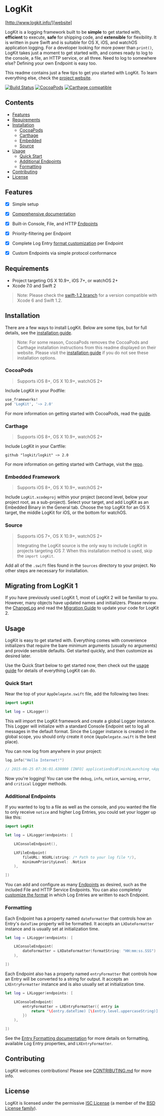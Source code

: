 # LogKit

[http://www.logkit.info/][website]

LogKit is a logging framework built to be **simple** to get started with, **efficient** to execute, **safe** for shipping code, and **extensible** for flexibility. It is written in pure Swift and is suitable for OS X, iOS, and watchOS application logging. For a developer looking for more power than `print()`, LogKit takes just a moment to get started with, and comes ready to log to the console, a file, an HTTP service, or all three. Need to log to somewhere else? Defining your own Endpoint is easy too.

This readme contains just a few tips to get you started with LogKit. To learn everything else, check the [project website][website].

[![Build Status](https://travis-ci.org/logkit/logkit.svg?branch=master)](https://travis-ci.org/logkit/logkit)
[![CocoaPods](https://img.shields.io/badge/pod-2.0.2-blue.svg)](https://cocoapods.org/pods/LogKit)
[![Carthage compatible](https://img.shields.io/badge/Carthage-compatible-4BC51D.svg?style=flat)](https://github.com/Carthage/Carthage)


## Contents

* [Features](#features)
* [Requirements](#requirements)
* [Installation](#installation)
  * [CocoaPods](#cocoapods)
  * [Carthage](#carthage)
  * [Embedded](#embedded-framework)
  * [Source](#source)
* [Usage](#usage)
  * [Quick Start](#quick-start)
  * [Additional Endpoints](#additional-endpoints)
  * [Formatting](#formatting)
* [Contributing](#contributing)
* [License](#license)


## Features

* [x] Simple setup
* [x] [Comprehensive documentation][docs]
* [x] Built-in Console, File, and HTTP [Endpoints][endpoints]
* [x] Priority-filtering per Endpoint
* [x] Complete Log Entry [format customization][formatting] per Endpoint
* [x] Custom Endpoints via simple protocol conformance


## Requirements

* Project targeting OS X 10.9+, iOS 7+, or watchOS 2+
* Xcode 7.0 and Swift 2

> Note: Please check the [swift-1.2 branch](https://github.com/logkit/logkit/tree/swift-1.2) for a version compatible with Xcode 6 and Swift 1.2.


## Installation

There are a few ways to install LogKit. Below are some tips, but for full details, see the [installation guide][install].

> Note: For some reason, CocoaPods removes the CocoaPods and Carthage installation instructions from this readme displayed on their website. Please visit the [installation guide][install] if you do not see these installation options.

### CocoaPods

> Supports iOS 8+, OS X 10.9+, watchOS 2+

Include LogKit in your Podfile:

```ruby
use_frameworks!
pod 'LogKit', '~> 2.0'
```

For more information on getting started with CocoaPods, read the [guide][cocoapods].

### Carthage

> Supports iOS 8+, OS X 10.9+, watchOS 2+

Include LogKit in your Cartfile:

```
github "logkit/logkit" ~> 2.0
```

For more information on getting started with Carthage, visit the [repo][carthage].

### Embedded Framework

> Supports iOS 8+, OS X 10.9+, watchOS 2+

Include `LogKit.xcodeproj` within your project (second level, below your project root, as a sub-project). Select your target, and add LogKit as an Embedded Binary in the General tab. Choose the top LogKit for an OS X target, the middle LogKit for iOS, or the bottom for watchOS.

### Source

> Supports iOS 7+, OS X 10.9+, watchOS 2+
>
> Integrating the LogKit source is the only way to include LogKit in projects targeting iOS 7. When this installation method is used, skip the `import LogKit`.

Add all of the `.swift` files found in the `Sources` directory to your project. No other steps are necessary for installation.


## Migrating from LogKit 1

If you have previously used LogKit 1, most of LogKit 2 will be familiar to you. However, many objects have updated names and initializers. Please review the [ChangeLog][changelog] and read the [Migration Guide][migration] to update your code for LogKit 2.


## Usage

LogKit is easy to get started with. Everything comes with convenience initializers that require the bare minimum arguments (usually no arguments) and provide sensible defaults. Get started quickly, and then customize as desired later.

Use the Quick Start below to get started now, then check out the [usage guide][usage] for details of everything LogKit can do.

### Quick Start

Near the top of your `AppDelegate.swift` file, add the following two lines:

```swift
import LogKit

let log = LXLogger()
```

This will import the LogKit framework and create a global Logger instance. This Logger will initialize with a standard Console Endpoint set to log all messages in the default format. Since the Logger instance is created in the global scope, you should only create it once (`AppDelegate.swift` is the best place).

You can now log from anywhere in your project:

```swift
log.info("Hello Internet!")

// 2015-06-25 07:36:01.638000 [INFO] applicationDidFinishLaunching <AppDelegate.swift:23> Hello Internet!
```

Now you're logging! You can use the `debug`, `info`, `notice`, `warning`, `error`, and `critical` Logger methods.

### Additional Endpoints

If you wanted to log to a file as well as the console, and you wanted the file to only receive `notice` and higher Log Entries, you could set your logger up like this:

```swift
import LogKit

let log = LXLogger(endpoints: [

    LXConsoleEndpoint(),

    LXFileEndpoint(
        fileURL: NSURL(string: /* Path to your log file */),
        minimumPriorityLevel: .Notice
    ),

])
```

You can add and configure as many [Endpoints][endpoints] as desired, such as the included File and HTTP Service Endpoints. You can also completely [customize the format][formatting] in which Log Entries are written to each Endpoint.

### Formatting

Each Endpoint has a property named `dateFormatter` that controls how an Entry's `dateTime` property will be formatted. It accepts an `LXDateFormatter` instance and is usually set at initialization time.

```swift
let log = LXLogger(endpoints: [

    LXConsoleEndpoint(
        dateFormatter = LXDateFormatter(formatString: "HH:mm:ss.SSS")
    ),

])
```

Each Endpoint also has a property named `entryFormatter` that controls how an Entry will be converted to a string for output. It accepts an `LXEntryFormatter` instance and is also usually set at initialization time.

```swift
let log = LXLogger(endpoints: [

    LXConsoleEndpoint(
        entryFormatter = LXEntryFormatter({ entry in
            return "\(entry.dateTime) [\(entry.level.uppercaseString)] \(entry.message)"
        })
    ),

])
```

See the [Entry Formatting documentation][formatting] for more details on formatting, available Log Entry properties, and `LXEntryFormatter`.


## Contributing

LogKit welcomes contributions! Please see [CONTRIBUTING.md][contrib] for more info.


## License

LogKit is licensed under the permissive [ISC License][license] (a member of the [BSD License family][bsd]).


[website]: http://www.logkit.info/
[docs]: http://www.logkit.info/docs/2.0/
[install]: http://www.logkit.info/docs/2.0/installation/
[usage]: http://www.logkit.info/docs/2.0/usage/
[endpoints]: http://www.logkit.info/docs/2.0/endpoints/
[formatting]: http://www.logkit.info/docs/2.0/formatting/
[migration]: http://www.logkit.info/docs/2.0/migration/

[changelog]: https://github.com/logkit/logkit/blob/master/CHANGELOG.md
[contrib]: https://github.com/logkit/logkit/blob/master/CONTRIBUTING.md
[license]: https://github.com/logkit/logkit/blob/master/LICENSE.txt

[cocoapods]: https://guides.cocoapods.org/using/using-cocoapods.html
[carthage]: https://github.com/Carthage/Carthage
[bsd]: http://choosealicense.com/licenses/#isc
